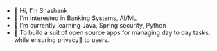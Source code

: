 - 👋 Hi, I’m Shashank
- 👀 I’m interested in Banking Systems, AI/ML
- 🌱 I’m currently learning Java, Spring security, Python
- 🥅 To build a suit of open source apps for managing day to day tasks, while ensuring privacy👀 to users.

